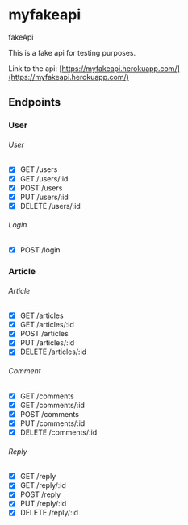 # myfakeapi

fakeApi

This is a fake api for testing purposes.

Link to the api: [https://myfakeapi.herokuapp.com/](https://myfakeapi.herokuapp.com/)

## Endpoints

### User
###### User

- [x] GET /users
- [x] GET /users/:id
- [x] POST /users
- [x] PUT /users/:id
- [x] DELETE /users/:id

###### Login

- [x] POST /login

### Article
###### Article

- [x] GET /articles
- [x] GET /articles/:id
- [x] POST /articles
- [x] PUT /articles/:id
- [x] DELETE /articles/:id

###### Comment

- [x] GET /comments
- [x] GET /comments/:id
- [x] POST /comments
- [x] PUT /comments/:id
- [x] DELETE /comments/:id

###### Reply

- [x] GET /reply
- [x] GET /reply/:id
- [x] POST /reply
- [x] PUT /reply/:id
- [x] DELETE /reply/:id
